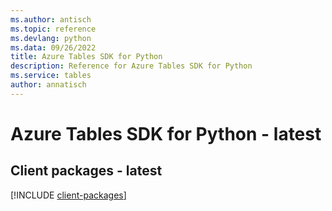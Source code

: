 ```yaml
---
ms.author: antisch
ms.topic: reference
ms.devlang: python
ms.data: 09/26/2022
title: Azure Tables SDK for Python
description: Reference for Azure Tables SDK for Python
ms.service: tables
author: annatisch
---
```

# Azure Tables SDK for Python - latest

## Client packages - latest
[!INCLUDE [client-packages](tables-client-index.md)]